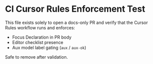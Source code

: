 # CI Cursor Rules Enforcement Test

This file exists solely to open a docs-only PR and verify that the Cursor Rules workflow runs and enforces:

- Focus Declaration in PR body
- Editor checklist presence
- Aux model label gating (`aux` / `aux-ok`)

Safe to remove after validation.


